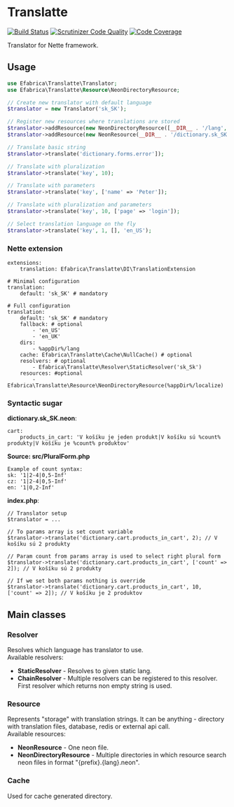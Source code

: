 # Translatte

[![Build Status](https://travis-ci.org/efabrica-team/translatte.svg?branch=master)](https://travis-ci.org/efabrica-team/translatte)
[![Scrutinizer Code Quality](https://scrutinizer-ci.com/g/efabrica-team/translatte/badges/quality-score.png?b=master)](https://scrutinizer-ci.com/g/efabrica-team/translatte/?branch=master)
[![Code Coverage](https://scrutinizer-ci.com/g/efabrica-team/translatte/badges/coverage.png?b=master)](https://scrutinizer-ci.com/g/efabrica-team/translatte/?branch=master)

Translator for Nette framework.

## Usage
```php
use Efabrica\Translatte\Translator;
use Efabrica\Translatte\Resource\NeonDirectoryResource;

// Create new translator with default language
$translator = new Translator('sk_SK');

// Register new resources where translations are stored
$translator->addResource(new NeonDirectoryResource([__DIR__ . '/lang', __DIR__ . '/another/lang']));
$translator->addResource(new NeonResource(__DIR__ . '/dictionary.sk_SK.neon', 'sk_SK'));

// Translate basic string
$translator->translate('dictionary.forms.error']);

// Translate with pluralization
$translator->translate('key', 10);

// Translate with parameters
$translator->translate('key', ['name' => 'Peter']);

// Translate with pluralization and parameters
$translator->translate('key', 10, ['page' => 'login']);

// Select translation language on the fly
$translator->translate('key', 1, [], 'en_US');
```

### Nette extension
```
extensions:
	translation: Efabrica\Translatte\DI\TranslationExtension
	
# Minimal configuration
translation:
    default: 'sk_SK' # mandatory

# Full configuration
translation:
    default: 'sk_SK' # mandatory
    fallback: # optional
        - 'en_US'
        - 'en_UK'
    dirs:
        - %appDir%/lang
    cache: Efabrica\Translatte\Cache\NullCache() # optional
    resolvers: # optional
        - Efabrica\Translatte\Resolver\StaticResolver('sk_Sk')
    resources: #optional
        - Efabrica\Translatte\Resource\NeonDirectoryResource(%appDir%/localize)
```

### Syntactic sugar

**dictionary.sk_SK.neon**:

```
cart:
    products_in_cart: 'V košíku je jeden produkt|V košíku sú %count% produkty|V košíku je %count% produktov'
```

**Source: src/PluralForm.php**

```
Example of count syntax:
sk: '1|2-4|0,5-Inf'
cz: '1|2-4|0,5-Inf'
en: '1|0,2-Inf'
```

**index.php**:
```
// Translator setup
$translator = ...

// To params array is set count variable
$translator->translate('dictionary.cart.products_in_cart', 2); // V košíku sú 2 produkty

// Param count from params array is used to select right plural form
$translator->translate('dictionary.cart.products_in_cart', ['count' => 2]); // V košíku sú 2 produkty

// If we set both params nothing is override
$translator->translate('dictionary.cart.products_in_cart', 10, ['count' => 2]); // V košíku je 2 produktov
```

## 

## Main classes
### Resolver
Resolves which language has translator to use.  
Available resolvers:
 * **StaticResolver** - Resolves to given static lang.
 * **ChainResolver** - Multiple resolvers can be registered to this resolver. First resolver which returns non empty string is used.

### Resource
Represents "storage" with translation strings. It can be anything - directory with translation files, database, redis or external api call.  
Available resources:
 * **NeonResource** - One neon file.
 * **NeonDirectoryResource** - Multiple directories in which resource search neon files in format "{prefix}.{lang}.neon".

### Cache
Used for cache generated directory.
